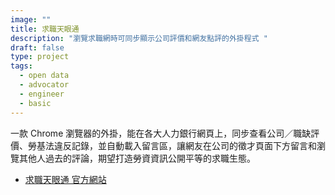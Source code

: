 ```yaml
---
image: ""
title: 求職天眼通
description: "瀏覽求職網時可同步顯示公司評價和網友點評的外掛程式 "
draft: false
type: project
tags:
  - open data
  - advocator
  - engineer
  - basic
---
```

一款 Chrome 瀏覽器的外掛，能在各大人力銀行網頁上，同步查看公司／職缺評價、勞基法違反記錄，並自動載入留言區，讓網友在公司的徵才頁面下方留言和瀏覽其他人過去的評論，期望打造勞資資訊公開平等的求職生態。

- [求職天眼通 官方網站](https://www.qollie.com/)
